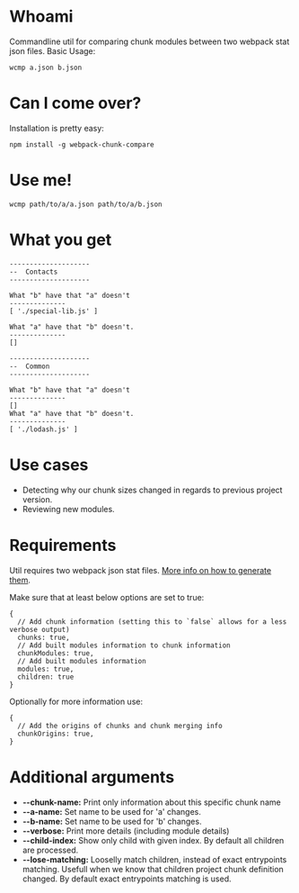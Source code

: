 # Whoami

Commandline util for comparing chunk modules between two webpack stat json files. 
Basic Usage: 
```
wcmp a.json b.json
```

# Can I come over?

Installation is pretty easy:
```
npm install -g webpack-chunk-compare
```

# Use me!

```
wcmp path/to/a/a.json path/to/a/b.json
```

# What you get

```
--------------------
--  Contacts
--------------------

What "b" have that "a" doesn't
--------------
[ './special-lib.js' ]

What "a" have that "b" doesn't.
--------------
[]

--------------------
--  Common
--------------------

What "b" have that "a" doesn't
--------------
[]
What "a" have that "b" doesn't.
--------------
[ './lodash.js' ]
```

# Use cases

* Detecting why our chunk sizes changed in regards to previous project version.
* Reviewing new modules.

# Requirements

Util requires two webpack json stat files. [More info on how to generate them](https://webpack.js.org/configuration/stats/).

Make sure that at least below options are set to true:
```
{
  // Add chunk information (setting this to `false` allows for a less verbose output)
  chunks: true,
  // Add built modules information to chunk information
  chunkModules: true,
  // Add built modules information
  modules: true,
  children: true
}
```

Optionally for more information use:

```
{
  // Add the origins of chunks and chunk merging info
  chunkOrigins: true,
}
```

# Additional arguments

* **--chunk-name:** Print only information about this specific chunk name
* **--a-name:** Set name to be used for 'a' changes.
* **--b-name:** Set name to be used for 'b' changes.
* **--verbose:** Print more details (including module details)
* **--child-index:** Show only child with given index. By default all children are processed.
* **--lose-matching:** Looselly match children, instead of exact entrypoints matching. Usefull when we know that children project chunk definition changed. By default exact entrypoints matching is used.
